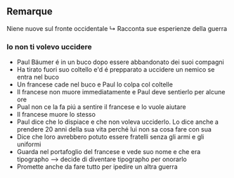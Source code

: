 ## Remarque
Niene nuove sul fronte occidentale
↳ Racconta sue esperienze della guerra

### Io non ti volevo uccidere
- Paul Bäumer é in un buco dopo essere abbandonato dei suoi compagni
- Ha tirato fuori suo coltello e'd é prepparato a uccidere un nemico se entra nel buco
- Un francese cade nel buco e Paul lo colpa col coltelle
- Il francese non muore immediatamente e Paul deve sentierlo per alcune ore
- Pual non ce la fa piú a sentire il francese e lo vuole aiutare
- Il francese muore lo stesso
- Paul dice che lo dispiace e che non voleva ucciderlo. Lo dice anche a prendere 20 anni della sua vita perché lui non sa cosa fare con sua
- Dice che loro avrebbero potuto essere fratelli senza gli armi e gli uniformi
- Guarda nel portafoglio del francese e vede suo nome e che era tipographo ⟶ decide di diventare tipographo per onorarlo
- Promette anche da fare tutto per ipedire un altra guerra